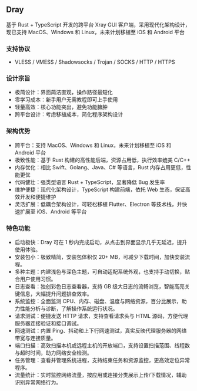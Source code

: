 ## Dray

基于 Rust + TypeScript 开发的跨平台 Xray GUI 客户端，采用现代化架构设计，现已支持 MacOS、Windows 和 Linux，未来计划移植至 iOS 和 Android 平台

### 支持协议

- VLESS / VMESS / Shadowsocks / Trojan / SOCKS / HTTP / HTTPS

### 设计宗旨

- 极简设计：界面简洁直观，操作路径最短化
- 零学习成本：新手用户无需教程即可上手使用
- 轻量高效：核心功能突出，避免功能臃肿
- 跨平台设计：考虑移植成本，简化程序架构设计

### 架构优势

- 跨平台：支持 MacOS、Windows 和 Linux，未来计划移植至 iOS 和 Android 平台
- 极致性能：基于 Rust 构建的高性能后端，资源占用低，执行效率媲美 C/C++
- 内存优化：相比 Swift、Golang、Java、C# 等语言，Rust 内存占用更低，性能更优
- 代码健壮：强类型语言 Rust + TypeScript，显著降低 Bug 发生率
- 维护便捷：现代化架构设计，TypeScript 构建前端，依托 Web 生态，保证高效开发和便捷维护
- 灵活扩展：低耦合架构设计，可轻松移植 Flutter、Electron 等技术栈，并快速扩展至 iOS、Android 等平台

### 特色功能

- 启动极快：Dray 可在 1 秒内完成启动，从点击到界面显示几乎无延迟，提升使用体验。
- 安装包小：极致精简，安装包体积仅 20+ MB，可减少下载时间，加快安装流程。
- 多种主题：内建浅色与深色主题，可自动适配系统外观，也支持手动切换，贴合用户使用习惯。
- 日志查看：独创彩色日志查看器，支持 GB 级大日志的流畅浏览，智能高亮关键信息，大幅提升问题排查效率。
- 系统监控：全面监测 CPU、内存、磁盘、温度与网络资源，百分比展示，助力性能分析与诊断，了解操作系统运行状况。
- 请求测试：便捷发送 HTTP 请求，支持查看请求头与 HTML 源码，方便代理服务器连接验证和接口调试。
- 网速测试：内置 Ping、抖动和上下行网速测试，真实反映代理服务器的网络带宽与连接质量。
- 端口扫描：高效扫描本机或远程主机的开放端口，支持设置扫描范围、线程数与超时时间，助力网络安全检测。
- 任务管理：查看并管理系统进程，支持结束任务和资源监控，更高效定位异常程序。
- 流量统计：实时监控网络流量，按应用或连接分类展示上传/下载情况，辅助识别异常网络行为。
